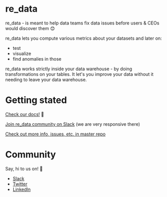 # re_data

re_data - is meant to help data teams fix data issues before users & CEOs would discover them 😊

re_data lets you compute various metrics about your datasets and later on:
  - test
  - visualize
  - find anomalies in those

re_data works strictly inside your data warehouse - by doing transformations on your tables. It let's you improve your data without it needing to leave your data warehouse.

# Getting stated

[Check our docs!](https://re-data.github.io/re-data/docs/introduction/whatis) 🙂

[Join re_data community on Slack](https://join.slack.com/t/re-data/shared_invite/zt-vkauq1y8-tL4R4_H5nZoVvyXyy0hdug) (we are very responsive there)

[Check out more info, issues, etc. in master repo](https://github.com/re-data/re-data)

# Community

Say, hi to us on! 🙂

- [Slack](https://www.getre.io/slack)
- [Twitter](https://twitter.com/re_data_labs)
- [LinkedIn](https://www.linkedin.com/company/74608627/)
